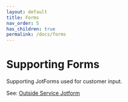 ```yaml
---
layout: default
title: Forms
nav_order: 5
has_children: true
permalink: /docs/forms
---
```


# Supporting Forms

Supporting JotForms used for customer input.

See: [Outside Service Jotform]({{site.mybase}}/services/jotform.html)

